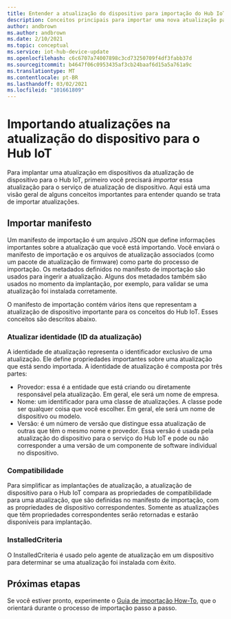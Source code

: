 ```yaml
---
title: Entender a atualização do dispositivo para importação do Hub IoT | Microsoft Docs
description: Conceitos principais para importar uma nova atualização para a atualização de dispositivo para o Hub IoT.
author: andbrown
ms.author: andbrown
ms.date: 2/10/2021
ms.topic: conceptual
ms.service: iot-hub-device-update
ms.openlocfilehash: c6c6707a74007898c3cd73250709f4df3fabb37d
ms.sourcegitcommit: b4647f06c0953435af3cb24baaf6d15a5a761a9c
ms.translationtype: MT
ms.contentlocale: pt-BR
ms.lasthandoff: 03/02/2021
ms.locfileid: "101661809"
---
```

# <a name="importing-updates-into-device-update-for-iot-hub"></a>Importando atualizações na atualização do dispositivo para o Hub IoT
Para implantar uma atualização em dispositivos da atualização de dispositivo para o Hub IoT, primeiro você precisará _importar_ essa atualização para o serviço de atualização de dispositivo. Aqui está uma visão geral de alguns conceitos importantes para entender quando se trata de importar atualizações.

## <a name="import-manifest"></a>Importar manifesto

Um manifesto de importação é um arquivo JSON que define informações importantes sobre a atualização que você está importando. Você enviará o manifesto de importação e os arquivos de atualização associados (como um pacote de atualização de firmware) como parte do processo de importação. Os metadados definidos no manifesto de importação são usados para ingerir a atualização. Alguns dos metadados também são usados no momento da implantação, por exemplo, para validar se uma atualização foi instalada corretamente.

O manifesto de importação contém vários itens que representam a atualização de dispositivo importante para os conceitos do Hub IoT. Esses conceitos são descritos abaixo.

### <a name="update-identity-update-id"></a>Atualizar identidade (ID da atualização)

A identidade de atualização representa o identificador exclusivo de uma atualização. Ele define propriedades importantes sobre uma atualização que está sendo importada. A identidade de atualização é composta por três partes:
* Provedor: essa é a entidade que está criando ou diretamente responsável pela atualização. Em geral, ele será um nome de empresa.
* Nome: um identificador para uma classe de atualizações. A classe pode ser qualquer coisa que você escolher. Em geral, ele será um nome de dispositivo ou modelo.
* Versão: é um número de versão que distingue essa atualização de outras que têm o mesmo nome e provedor. Essa versão é usada pela atualização do dispositivo para o serviço do Hub IoT e pode ou não corresponder a uma versão de um componente de software individual no dispositivo. 

### <a name="compatibility"></a>Compatibilidade

Para simplificar as implantações de atualização, a atualização de dispositivo para o Hub IoT compara as propriedades de compatibilidade para uma atualização, que são definidas no manifesto de importação, com as propriedades de dispositivo correspondentes. Somente as atualizações que têm propriedades correspondentes serão retornadas e estarão disponíveis para implantação.

### <a name="installedcriteria"></a>InstalledCriteria

O InstalledCriteria é usado pelo agente de atualização em um dispositivo para determinar se uma atualização foi instalada com êxito.


## <a name="next-steps"></a>Próximas etapas

Se você estiver pronto, experimente o [Guia de importação How-To](./import-update.md), que o orientará durante o processo de importação passo a passo.


